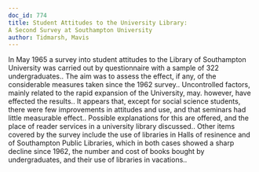 ```yaml
---
doc_id: 774
title: Student Attitudes to the University Library:
A Second Survey at Southampton University
author: Tidmarsh, Mavis
---
```


In May 1965 a survey into student attitudes to the Library of Southampton
University was carried out by questionnaire with a sample of 322 
undergraduates.. The aim was to assess the effect, if any, of the considerable 
measures taken since the 1962 survey.. Uncontrolled factors, mainly related to
the rapid expansion of the University, may. however, have effected the results..
It appears that, except for social science students, there were few improvements
in attitudes and use, and that seminars had little measurable effect.. Possible 
explanations for this are offered, and the place of reader services in a 
university library discussed.. Other items covered by the survey include the use
of libraries in Halls of resinence and of Southampton Public Libraries, which in 
both cases showed a sharp decline since 1962, the number and cost of books 
bought by undergraduates, and their use of libraries in vacations..